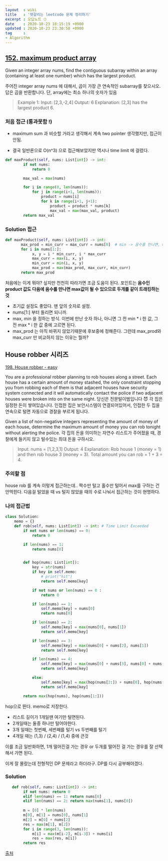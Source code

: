 ```yaml
---
layout  : wiki
title   : '헷갈리는 leetcode 문제 정리하기'
excerpt : 오답노트 🙄
date    : 2020-10-23 18:15:19 +0900
updated : 2020-10-23 23:30:58 +0900
tag     : 
- Algorithm
---
```


## [152. maximum product array](https://leetcode.com/problems/maximum-product-subarray/)

Given an integer array nums, find the contiguous subarray within an array (containing at least one number) which has the largest product.

주어진 integer array nums 에 대해서,  곱이 가장 큰 연속적인 subarray를 찾으시오.  답은 곱을 반환합니다. 단, array에는 최소 하나의 숫자가 있음

> Example 1:
> Input: [2,3,-2,4]
> Output: 6
> Explanation: [2,3] has the largest product 6.


### 처음 접근 (통과못함 !) 

- maximum sum 과 비슷할 거라고 생각해서 계속 two pointer 생각했지만, 접근이 안됨. 

- 결국 일반론으로 O(n^3) 으로 접근해보았지만 역시나 time limit 에 걸렸다. 
  
```python 
def maxProduct(self, nums: List[int]) -> int:
        if not nums:
            return 0

        max_val = max(nums)

        for i in range(0, len(nums)):
            for j in range(i+1, len(nums)):
                product = nums[i]
                for k in range(i+1, j+1):
                    product = product * nums[k]
                    max_val = max(max_val, product)
        return max_val

```

### Solution 접근 

```python 
def maxProduct(self, nums: List[int]) -> int:
       max_prod = min_curr = max_curr = nums[0]  # min -> 음수를 만나면, min이 그 다음의 max가 될수도 있으므로
       for i in nums[1:]:
            x, y = i * min_curr, i * max_curr
            max_curr = max(i, x, y)
            min_curr = min(i, x, y)
            max_prod = max(max_prod, max_curr, min_curr)
       return max_prod
```
처음에는 이게 뭐야? 싶지만 천천히 따라가면 조금 도움이 된다. 
포인트는 **음수인 product 값도 다음에 음수를 만나면 max값이 될 수 있으므로 두개를 같이 트래킹하는것** 

- 초기값 설정도 좋았다. 맨 앞의 숫자로 설정. 
- nums[1:] 부터 돌리면 되니까. 
- max, min 을 정하는 방식. 이번에 만난 숫자 하나, 아니면 그 전 min * i 한 값, 그 전 max * i 한 값 중에 고르면 된다. 
- max_prod 는 아직 바뀌지 않았기때문에 후보중에 정해준다. 그런데 max_prod와 max_curr 만 비교하지 않는 이유는 뭘까?

## House robber 시리즈 
[198. House robber - easy](https://leetcode.com/problems/house-robber/) 

You are a professional robber planning to rob houses along a street. Each house has a certain amount of money stashed, the only constraint stopping you from robbing each of them is that adjacent houses have security system connected and it will automatically contact the police if two adjacent houses were broken into on the same night.
당신은 전문털이범입니다 😈 각 집은 일정한 돈이 쌓여있습니다. 인접한 집은 보안시스템이 연결되어있어서, 인접한 두 집을 연속으로 털면 자동으로 경찰을 부르게 됩니다.

Given a list of non-negative integers representing the amount of money of each house, determine the maximum amount of money you can rob tonight without alerting the police.
각 집의 돈을 의미하는 자연수 리스트가 주어졌을 때, 경찰에게 들키지 않고 털수있는 최대 돈을 구하시오. 

> Input: nums = [1,2,3,1]
> Output: 4
> Explanation: Rob house 1 (money = 1) and then rob house 3 (money = 3).
             Total amount you can rob = 1 + 3 = 4.
			 

### 주의할 점 
house rob 를 계속 이렇게 접근하는데.. 짝수만 털고 홀수만 털어서 max를 구하는 건 안먹힌다. 다음걸 털었을 때 vs 털지 않았을 때의 수로 나눠서 접근하는 것이 현명하다. 

### 나의 접근법 

```python
class Solution:
    memo = {}
    def rob(self, nums: List[int]) -> int: # Time Limit Exceeded
        if not nums or len(nums) == 0:
            return 0

        if len(nums) == 1:
            return nums[0]


        def hop(nums: List[int]):
            key = str(nums)
            if key in self.memo:
                # print("hit")
                return self.memo[key]

            if not nums or len(nums) == 0 :
                return 0

            if len(nums) == 1:
                self.memo[key] = nums[0]
                return nums[0]

            if len(nums) == 2:
                self.memo[key] = max(nums[0], nums[1])
                return self.memo[key]

            if len(nums) == 3:
                self.memo[key] = max(nums[0] + nums[2], nums[1])
                return self.memo[key]

            if len(nums) == 4:
                self.memo[key] = max(nums[0] + nums[3], nums[0] + nums[2], nums[1] + nums[3])
                return self.memo[key]

            else:
                self.memo[key] = max(hop(nums[2:]) + nums[0], hop(nums[3:]) + nums[0])
                return self.memo[key]

        return max(hop(nums), hop(nums[1:]))
```

hop으로 뛴다. memo로 저장한다.

- 리스트 길이가 1개일땐 여기만 털면된다. 
- 2개일때는 둘중 하나만 털어야한다. 
- 3개 일때는 첫번째, 세번째를 털기 vs 두번째를 털기 
- 4개일 때는 (1,3) / (2,4) / (1,4) 중에 큰것 

이를 조금 일반화하면, 1개 떨어진걸 가는 경우  or 두개를 떨어진 걸 가는 경우를 잘 선택해서 가면 된다. 

이게 잘 몰랐는데 전형적인 DP 문제라고 하더라구. DP를 다시 공부해야겠다. 

### Solution 

```python
   def rob(self, nums: List[int]) -> int:
        if not nums: return 0
        elif len(nums) == 1: return nums[0]
        elif len(nums) == 2: return max(nums[1], nums[0])
        
        m = [0] * len(nums)
        m[0], m[1] = nums[0], nums[1]
        m[2] = m[0] + nums[2]
        res = max(m[1], m[2])
        for i in range(3, len(nums)):
            m[i] = max(m[i-2], m[i-3]) + nums[i]
            res = max(res, m[i])
        return res
```
[출처](https://leetcode.com/problems/house-robber/discuss/892731/20ms-Python-solution-Easy-understand) 


